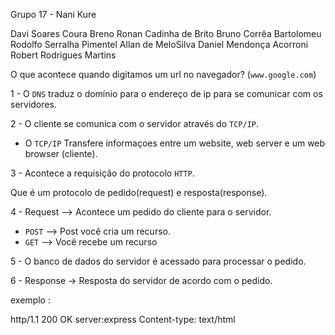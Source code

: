 Grupo 17 - Nani Kure

Davi Soares Coura
Breno Ronan Cadinha de Brito
Bruno Corrêa Bartolomeu
Rodolfo Serralha Pimentel
Allan de MeloSilva
Daniel Mendonça Acorroni
Robert Rodrigues Martins


O que acontece quando digitamos um url no navegador? (`www.google.com`)

1 - O `DNS` traduz o domínio para o endereço de ip para se comunicar com os servidores.

2 - O cliente se comunica com o servidor através do `TCP/IP`.

* O `TCP/IP` Transfere informaçoes entre um website, web server e um web browser (cliente).

3 - Acontece a requisição do protocolo `HTTP`.

Que é um protocolo de pedido(request) e resposta(response).

4 - Request --> Acontece um pedido do cliente para o servidor.

* `POST` --> Post você cria um recurso.
* `GET` --> Você recebe um recurso

5 - O banco de dados do servidor é acessado para processar o pedido.

6 - Response -> Resposta do servidor de acordo com o pedido.

exemplo :

http/1.1 200 OK
server:express
Content-type: text/html